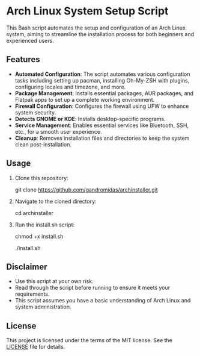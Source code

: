# Arch Linux System Setup Script

This Bash script automates the setup and configuration of an Arch Linux system, aiming to streamline the installation process for both beginners and experienced users.

## Features

- **Automated Configuration**: The script automates various configuration tasks including setting up pacman, installing Oh-My-ZSH with plugins, configuring locales and timezone, and more.
- **Package Management**: Installs essential packages, AUR packages, and Flatpak apps to set up a complete working environment.
- **Firewall Configuration**: Configures the firewall using UFW to enhance system security.
- **Detects GNOME or KDE**: Installs desktop-specific programs.
- **Service Management**: Enables essential services like Bluetooth, SSH, etc., for a smooth user experience.
- **Cleanup**: Removes installation files and directories to keep the system clean post-installation.

## Usage
1. Clone this repository:

   git clone https://github.com/gandromidas/archinstaller.git

2. Navigate to the cloned directory:

   cd archinstaller

3. Run the install.sh script:

   chmod +x install.sh

   ./install.sh

## Disclaimer
- Use this script at your own risk. 
- Read through the script before running to ensure it meets your requirements.
- This script assumes you have a basic understanding of Arch Linux and system administration.

## License
This project is licensed under the terms of the MIT license. See the [LICENSE](LICENSE) file for details.

